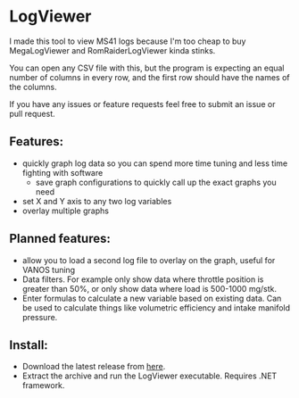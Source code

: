 # LogViewer
I made this tool to view MS41 logs because I'm too cheap to buy MegaLogViewer and RomRaiderLogViewer kinda stinks.

You can open any CSV file with this, but the program is expecting an equal number of columns in every row, and the first row should have the names of the columns.

If you have any issues or feature requests feel free to submit an issue or pull request.

## Features:
- quickly graph log data so you can spend more time tuning and less time fighting with software
  - save graph configurations to quickly call up the exact graphs you need
- set X and Y axis to any two log variables
- overlay multiple graphs

## Planned features:
- allow you to load a second log file to overlay on the graph, useful for VANOS tuning
- Data filters. For example only show data where throttle position is greater than 50%, or only show data where load is 500-1000 mg/stk.
- Enter formulas to calculate a new variable based on existing data. Can be used to calculate things like volumetric efficiency and intake manifold pressure.

## Install:
- Download the latest release from [here](https://github.com/nwdamgaard/LogViewer/releases).
- Extract the archive and run the LogViewer executable. Requires .NET framework.
